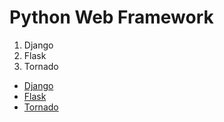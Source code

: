 # Python Web Framework
1. Django
2. Flask
3. Tornado
* [Django](WebFramework/Django框架.md)
* [Flask](WebFramework/Flask框架.md)
* [Tornado](WebFramework/Tornado框架.md)
